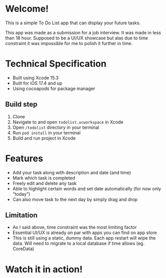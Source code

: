 # Welcome!

This is a simple To Do List app that can display your future tasks.

This app was made as a submission for a job interview. It was made in less than 18 hour. Supposed to be a UI/UX showcase but alas due to time constraint it was impossible for me to polish it further in time.

# Technical Specification
- Built using Xcode 15.3
- Built for iOS 17.4 and up
- Using cocoapods for package manager

## Build step

1. Clone
2. Navigate to and open `todolist.xcworkspace` in Xcode
3. Open `/todolist` directory in your terminal
4. Run `pod install` in your terminal
5. Build and run project in Xcode

# Features
- Add your task along with description and date (and time)
- Mark which task is completed
- Freely edit and delete any task
- Able to highlight certain words and set date automatically (for now only "today")
- Can also move task to the next day by simply drag and drop

## Limitation
- As I said above, time constraint was the most limiting factor
- Essential UI/UX is already on par with apps you can find on app store
- This is still using a static, dummy data. Each app restart will wipe the data. Will need to migrate to a local database if time allows (eg. CoreData)

# Watch it in action!
